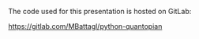 The code used for this presentation is hosted on GitLab:

https://gitlab.com/MBattagl/python-quantopian
